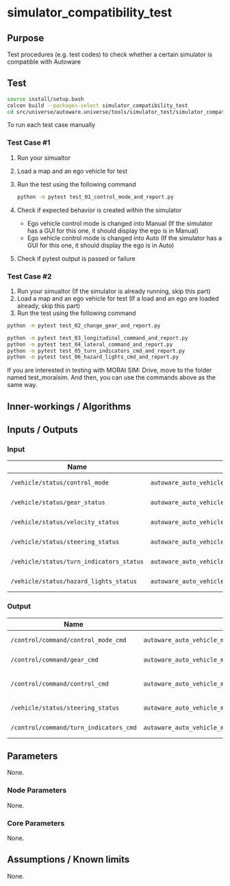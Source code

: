 # simulator_compatibility_test

## Purpose

Test procedures (e.g. test codes) to check whether a certain simulator is compatible with Autoware

## Test

```bash
source install/setup.bash
colcon build --packages-select simulator_compatibility_test
cd src/universe/autoware.universe/tools/simulator_test/simulator_compatibility_test/test_another_sim
```

To run each test case manually

### Test Case #1

1. Run your simualtor
2. Load a map and an ego vehicle for test
3. Run the test using the following command

   ```bash
   python -m pytest test_01_control_mode_and_report.py
   ```

4. Check if expected behavior is created within the simulator
   - Ego vehicle control mode is changed into Manual (If the simulator has a GUI for this one, it should display the ego is in Manual)
   - Ego vehicle control mode is changed into Auto (If the simulator has a GUI for this one, it should display the ego is in Auto)
5. Check if pytest output is passed or failure

### Test Case #2

1. Run your simualtor (If the simulator is already running, skip this part)
2. Load a map and an ego vehicle for test (If a load and an ego are loaded already, skip this part)
3. Run the test using the following command

```bash
python -m pytest test_02_change_gear_and_report.py
```

```bash
python -m pytest test_03_longitudinal_command_and_report.py
python -m pytest test_04_lateral_command_and_report.py
python -m pytest test_05_turn_indicators_cmd_and_report.py
python -m pytest test_06_hazard_lights_cmd_and_report.py
```

If you are interested in testing with MORAI SIM: Drive, move to the folder named test_moraisim.
And then, you can use the commands above as the same way.

## Inner-workings / Algorithms

## Inputs / Outputs

### Input

| Name                                     | Type                                                    | Description        |
| ---------------------------------------- | ------------------------------------------------------- | ------------------ |
| `/vehicle/status/control_mode`           | `autoware_auto_vehicle_msgs::msg::ControlModeReport`    | for [Test Case #1] |
| `/vehicle/status/gear_status`            | `autoware_auto_vehicle_msgs::msg::GearReport`           | for [Test Case #2] |
| `/vehicle/status/velocity_status`        | `autoware_auto_vehicle_msgs::msg::VelocityReport`       | for [Test Case #3] |
| `/vehicle/status/steering_status`        | `autoware_auto_vehicle_msgs::msg::SteeringReport`       | for [Test Case #4] |
| `/vehicle/status/turn_indicators_status` | `autoware_auto_vehicle_msgs::msg::TurnIndicatorsReport` | for [Test Case #5] |
| `/vehicle/status/hazard_lights_status`   | `autoware_auto_vehicle_msgs::msg::HazardLightsReport`   | for [Test Case #6] |

### Output

| Name                                   | Type                                                 | Description            |
| -------------------------------------- | ---------------------------------------------------- | ---------------------- |
| `/control/command/control_mode_cmd`    | `autoware_auto_vehicle_msgs/ControlModeCommand`      | for [Test Case #1]     |
| `/control/command/gear_cmd`            | `autoware_auto_vehicle_msgs/GearCommand`             | for [Test Case #2]     |
| `/control/command/control_cmd`         | `autoware_auto_vehicle_msgs/AckermannControlCommand` | for [Test Case #3, #4] |
| `/vehicle/status/steering_status`      | `autoware_auto_vehicle_msgs/TurnIndicatorsCommand`   | for [Test Case #5]     |
| `/control/command/turn_indicators_cmd` | `autoware_auto_vehicle_msgs/HazardLightsCommand`     | for [Test Case #6]     |

## Parameters

None.

### Node Parameters

None.

### Core Parameters

None.

## Assumptions / Known limits

None.
